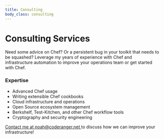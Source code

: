 ```yaml
---
title: Consulting
body_class: consulting
---
```


# Consulting Services

Need some advice on Chef? Or a persistent bug in your toolkit that needs to be
squashed? Leverage my years of experience with Chef and infrastructure
automation to improve your operations team or get started with Chef.

### Expertise

* Advanced Chef usage
* Writing extensible Chef cookbooks
* Cloud infrastructure and operations
* Open Source ecosystem management
* Berkshelf, Test-Kitchen, and other Chef workflow tools
* Cryptography and security engineering

<p class="well">
<a onmousedown="ga('send', 'event', 'consulting-contact', 'click');"
   href="&#109;&#97;&#105;&#108;&#116;&#111;&#58;&#110;&#111;&#97;&#104;&#64;&#99;&#111;&#100;&#101;&#114;&#97;&#110;&#103;&#101;&#114;&#46;&#110;&#101;&#116;">
  Contact me at &#110;&#111;&#97;&#104;&#64;&#99;&#111;&#100;&#101;&#114;&#97;&#110;&#103;&#101;&#114;&#46;&#110;&#101;&#116;
</a>
to discuss how we can improve your infrastructure!
</p>
